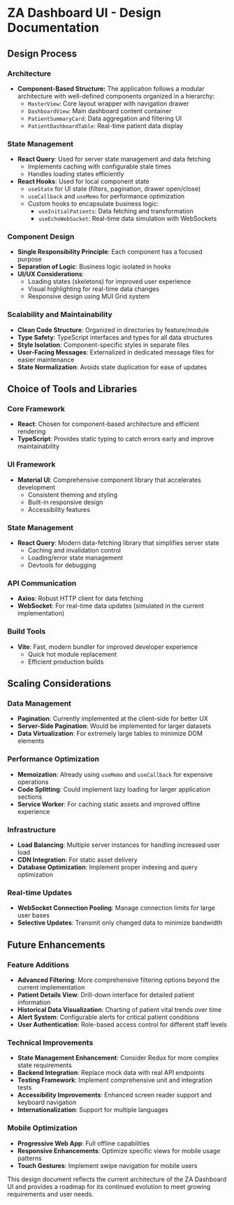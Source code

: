 # ZA Dashboard UI - Design Documentation

## Design Process

### Architecture

- **Component-Based Structure:** The application follows a modular architecture with well-defined components organized in a hierarchy:
  - `MasterView`: Core layout wrapper with navigation drawer
  - `DashboardView`: Main dashboard content container
  - `PatientSummaryCard`: Data aggregation and filtering UI
  - `PatientDashboardTable`: Real-time patient data display

### State Management

- **React Query**: Used for server state management and data fetching
  - Implements caching with configurable stale times
  - Handles loading states efficiently
- **React Hooks**: Used for local component state
  - `useState` for UI state (filters, pagination, drawer open/close)
  - `useCallback` and `useMemo` for performance optimization
  - Custom hooks to encapsulate business logic:
    - `useInitialPatients`: Data fetching and transformation
    - `useEchoWebSocket`: Real-time data simulation with WebSockets

### Component Design

- **Single Responsibility Principle**: Each component has a focused purpose
- **Separation of Logic**: Business logic isolated in hooks
- **UI/UX Considerations**:
  - Loading states (skeletons) for improved user experience
  - Visual highlighting for real-time data changes
  - Responsive design using MUI Grid system

### Scalability and Maintainability

- **Clean Code Structure**: Organized in directories by feature/module
- **Type Safety**: TypeScript interfaces and types for all data structures
- **Style Isolation**: Component-specific styles in separate files
- **User-Facing Messages**: Externalized in dedicated message files for easier maintenance
- **State Normalization**: Avoids state duplication for ease of updates

## Choice of Tools and Libraries

### Core Framework

- **React**: Chosen for component-based architecture and efficient rendering
- **TypeScript**: Provides static typing to catch errors early and improve maintainability

### UI Framework

- **Material UI**: Comprehensive component library that accelerates development
  - Consistent theming and styling
  - Built-in responsive design
  - Accessibility features

### State Management

- **React Query**: Modern data-fetching library that simplifies server state
  - Caching and invalidation control
  - Loading/error state management
  - Devtools for debugging

### API Communication

- **Axios**: Robust HTTP client for data fetching
- **WebSocket**: For real-time data updates (simulated in the current implementation)

### Build Tools

- **Vite**: Fast, modern bundler for improved developer experience
  - Quick hot module replacement
  - Efficient production builds

## Scaling Considerations

### Data Management

- **Pagination**: Currently implemented at the client-side for better UX
- **Server-Side Pagination**: Would be implemented for larger datasets
- **Data Virtualization**: For extremely large tables to minimize DOM elements

### Performance Optimization

- **Memoization**: Already using `useMemo` and `useCallback` for expensive operations
- **Code Splitting**: Could implement lazy loading for larger application sections
- **Service Worker**: For caching static assets and improved offline experience

### Infrastructure

- **Load Balancing**: Multiple server instances for handling increased user load
- **CDN Integration**: For static asset delivery
- **Database Optimization**: Implement proper indexing and query optimization

### Real-time Updates

- **WebSocket Connection Pooling**: Manage connection limits for large user bases
- **Selective Updates**: Transmit only changed data to minimize bandwidth

## Future Enhancements

### Feature Additions

- **Advanced Filtering**: More comprehensive filtering options beyond the current implementation
- **Patient Details View**: Drill-down interface for detailed patient information
- **Historical Data Visualization**: Charting of patient vital trends over time
- **Alert System**: Configurable alerts for critical patient conditions
- **User Authentication**: Role-based access control for different staff levels

### Technical Improvements

- **State Management Enhancement**: Consider Redux for more complex state requirements
- **Backend Integration**: Replace mock data with real API endpoints
- **Testing Framework**: Implement comprehensive unit and integration tests
- **Accessibility Improvements**: Enhanced screen reader support and keyboard navigation
- **Internationalization**: Support for multiple languages

### Mobile Optimization

- **Progressive Web App**: Full offline capabilities
- **Responsive Enhancements**: Optimize specific views for mobile usage patterns
- **Touch Gestures**: Implement swipe navigation for mobile users

This design document reflects the current architecture of the ZA Dashboard UI and provides a roadmap for its continued evolution to meet growing requirements and user needs.
